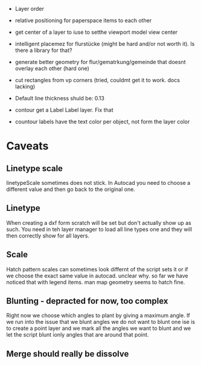 - Layer order
- relative positioning for paperspace items to each other
- get center of a layer to iuse to setthe viewport model view center
- intelligent placemez for flurstücke (might be hard and/or not worth it). Is there a library for that?
- generate better geometry for flur/gematrkung/gemeinde that doesnt overlay each other (hard one)
- cut rectangles from vp corners (tried, couldmt get it to work. docs lacking)



- Default line thickness shuld be: 0.13
- contour get a Label Label layer. Fix that
- countour labels have the text color per object, not form the layer color

# Caveats

## Linetype scale
linetypeScale sometimes does not stick. In Autocad you need to choose a different value and then go back to the original one.

## Linetype
When creating a dxf form scratch will be set but don't actually show up as such. You need in teh layer manager to load all line types one and they will then correctly show for all layers.

## Scale
Hatch pattern scales can sometimes look differnt of the script sets it or if we choose the exact same value in autocad. unclear why. so far we have noticed that with legend items. man map geometry seems to hatch fine.

## Blunting - depracted for now, too complex
Right now we choose which angles to plant by giving a maximum angle. If we run into the issue that we blunt angles we do not want to blunt one ise is to create a point layer and we mark all the angles we want to blunt and we let the script blunt ionly angles that are around that point.


## Merge should really be dissolve